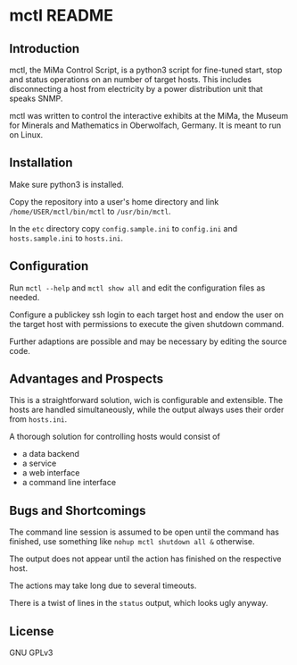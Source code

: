 # mctl README

## Introduction

mctl, the MiMa Control Script, is a python3 script for fine-tuned
start, stop and status operations on an number of target hosts.
This includes disconnecting a host from electricity by a power
distribution unit that speaks SNMP.

mctl was written to control the interactive exhibits at the MiMa,
the Museum for Minerals and Mathematics in Oberwolfach, Germany.
It is meant to run on Linux.


## Installation

Make sure python3 is installed.

Copy the repository into a user's home directory and link
`/home/USER/mctl/bin/mctl` to `/usr/bin/mctl`.

In the `etc` directory copy `config.sample.ini` to `config.ini`
and `hosts.sample.ini` to `hosts.ini`.


## Configuration

Run `mctl --help` and `mctl show all` and edit the configuration
files as needed.

Configure a publickey ssh login to each target host and endow the
user on the target host with permissions to execute the given
shutdown command.

Further adaptions are possible and may be necessary by editing
the source code.


## Advantages and Prospects

This is a straightforward solution, wich is configurable and
extensible. The hosts are handled simultaneously, while the
output always uses their order from `hosts.ini`.

A thorough solution for controlling hosts would consist of

- a data backend
- a service
- a web interface
- a command line interface


## Bugs and Shortcomings

The command line session is assumed to be open until the command
has finished, use something like `nohup mctl shutdown all &`
otherwise.

The output does not appear until the action has finished on the
respective host.

The actions may take long due to several timeouts.

There is a twist of lines in the `status` output, which looks
ugly anyway.


## License

GNU GPLv3
